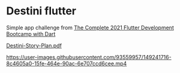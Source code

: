 # Destini flutter

Simple app challenge from [The Complete 2021 Flutter Development Bootcamp with Dart](https://www.udemy.com/course/flutter-bootcamp-with-dart/)

[Destini-Story-Plan.pdf](https://github.com/a-tiny-developer/destini_flutter/files/7858697/Destini-Story-Plan.pdf)

https://user-images.githubusercontent.com/93559957/149241716-8c4605a0-15fe-464e-90ac-6e707ccd6cee.mp4
